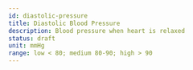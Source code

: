 ```yaml
---
id: diastolic-pressure
title: Diastolic Blood Pressure
description: Blood pressure when heart is relaxed
status: draft
unit: mmHg
range: low < 80; medium 80-90; high > 90
---
```


